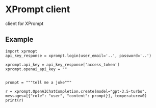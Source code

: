 # XPrompt client

client for XPrompt


## Example
```
import xprmopt
api_key_response = xprompt.login(user_email='..', password='..')

xprompt.api_key = api_key_response['access_token']
xprompt.openai_api_key = ""


prompt = """tell me a joke"""

r = xprompt.OpenAIChatCompletion.create(model="gpt-3.5-turbo", messages=[{"role": "user", "content": prompt}], temperature=0)
print(r)
```

